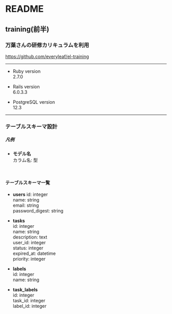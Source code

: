 # README

## training(前半)

### 万葉さんの研修カリキュラムを利用
https://github.com/everyleaf/el-training

---
* Ruby version  
2.7.0

* Rails version  
6.0.3.3

* PostgreSQL version  
12.3
---
### テーブルスキーマ設計
##### 凡例
* **モデル名**  
カラム名: 型  
<br>

#### テーブルスキーマ一覧
* **users**
id: integer  
name: string  
email: string  
password_digest: string 
  
* **tasks**  
id: integer  
name: string  
description: text  
user_id: integer  
status: integer  
expired_at: datetime  
priority: integer  
  
* **labels**  
id: integer   
name: string  
  
* **task_labels**  
id: integer  
task_id: integer  
label_id: integer  
  